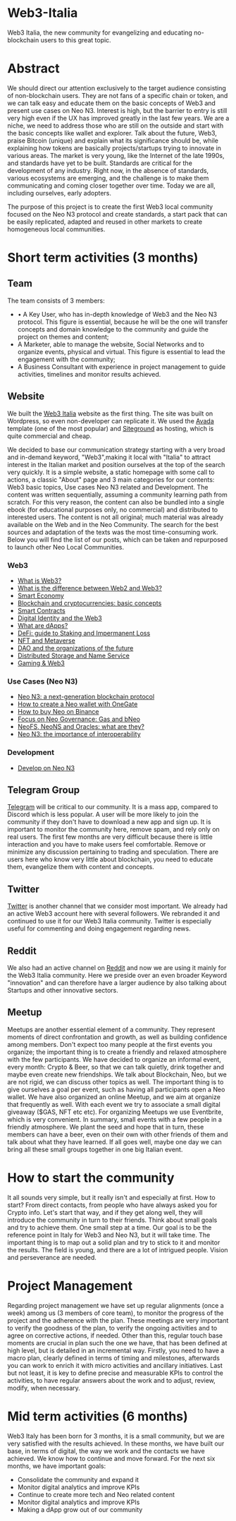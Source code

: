# Web3-Italia
Web3 Italia, the new community for  evangelizing and educating no-blockchain users to this great topic.

# Abstract
We should direct our attention exclusively to the target audience consisting of non-blockchain users. They are not fans of a specific chain or token, and we can talk easy and educate them on the basic concepts of Web3 and present use cases on Neo N3. Interest is high, but the barrier to entry is still very high even if the UX has improved greatly in the last few years. We are a niche, we need to address those who are still on the outside and start with the basic concepts like wallet and explorer. Talk about the future, Web3, praise Bitcoin (unique) and explain what its significance should be, while explaining how tokens are basically projects/startups trying to innovate in various areas. The market is very young, like the Internet of the late 1990s, and standards have yet to be built. Standards are critical for the development of any industry. Right now, in the absence of standards, various ecosystems are emerging, and the challenge is to make them communicating and coming closer together over time. Today we are all, including ourselves, early adopters.

The purpose of this project is to create the first Web3 local community focused on the Neo N3 protocol and create standards, a start pack that can be easily replicated, adapted and reused in other markets to create homogeneous local communities.



# Short term activities (3 months)

## Team
The team consists of 3 members:
<ul>
<li>•	A Key User, who has in-depth knowledge of Web3 and the Neo N3 protocol. This figure is essential, because he will be the one will transfer concepts and domain knowledge to the community and guide the project on themes and content;</li>

<li>A Marketer, able to manage the website, Social Networks and to organize events, physical and virtual. This figure is essential to lead the engagement with the community;</li>

<li>A Business Consultant with experience in project management to guide activities, timelines and monitor results achieved.</li>
</ul>

## Website
We built the <a title="Web3 Italia" href="https://web3italia.org" target="_blank" rel="noopener">Web3 Italia</a> website as the first thing. The site was built on Wordpress, so even non-developer can replicate it. We used the <a title="Avada" href="https://it.siteground.com" target="_blank" rel="noopener"> Avada</a> template (one of the most popular) and <a title="Siteground" href="https://theme-fusion.com" target="_blank" rel="noopener"> Siteground</a> as hosting, which is quite commercial and cheap.

We decided to base our communication strategy starting with a very broad and in-demand keyword, "Web3",making it local with "Italia" to attract interest in the Italian market and position ourselves at the top of the search very quickly. It is a simple website, a static homepage with some call to actions, a classic "About" page and 3 main categories for our contents: Web3 basic topics, Use cases Neo N3 related and Development. The content was written sequentially, assuming a community learning path from scratch. For this very reason, the content can also be bundled into a single ebook (for educational purposes only, no commercial) and distributed to interested users. The content is not all original; much material was already available on the Web and in the Neo Community. The search for the best sources and adaptation of the texts was the most time-consuming work. Below you will find the list of our posts, which can be taken and repurposed to launch other Neo Local Communities.

### Web3
<ul>
<li><a title="What is Web3?" href="https://web3italia.org/che-cose-il-web3/" target="_blank" rel="noopener">What is Web3?</a></li> 
<li><a title="What is the difference between Web2 and Web3?
" href="https://web3italia.org/differenza-tra-web2-e-web3/" target="_blank" rel="noopener">What is the difference between Web2 and Web3?
</a></li> 
<li><a title="Smart Economy" href="https://web3italia.org/smart-economy/" target="_blank" rel="noopener">Smart Economy</a></li> 
<li><a title="Blockchain and cryptocurrencies: basic concepts
" href="https://web3italia.org/blockchain-e-criptovalute-concetti-base/" target="_blank" rel="noopener">Blockchain and cryptocurrencies: basic concepts
</a></li> 
<li><a title="Smart Contracts" href="https://web3italia.org/smart-contract-cosa-sono/" target="_blank" rel="noopener">Smart Contracts</a></li> 
<li><a title="Digital Identity and the Web3
" href="https://web3italia.org/la-digital-identity-e-il-web3/" target="_blank" rel="noopener">Digital Identity and the Web3
</a></li> 
<li><a title="What are dApps?" href="https://web3italia.org/cosa-sono-le-dapps/" target="_blank" rel="noopener">What are dApps?
</a></li> 
<li><a title="DeFi: guide to Staking and Impermanent Loss" href="https://web3italia.org/defi-guida-allo-staking-e-impermanent-loss/" target="_blank" rel="noopener">DeFi: guide to Staking and Impermanent Loss</a></li> 
<li><a title="NFT and Metaverse" href="https://web3italia.org/nft-e-metaverso-cosa-sono-e-quale-futuro-ci-attende/" target="_blank" rel="noopener">NFT and Metaverse</a></li> 
<li><a title="DAO and the organizations of the future" href="https://web3italia.org/la-dao-e-le-organizzazioni-del-futuro/" target="_blank" rel="noopener">DAO and the organizations of the future</a></li> 
<li><a title="Distributed Storage and Name Service" href="https://web3italia.org/storage-distribuiti-e-name-service/" target="_blank" rel="noopener">Distributed Storage and Name Service</a></li> 
<li><a title="Gaming & Web3" href="https://web3italia.org/gaming-e-web3/" target="_blank" rel="noopener">Gaming & Web3</a></li> 
</ul>

### Use Cases (Neo N3)
<ul>
<li><a title="Neo N3: a next-generation blockchain protocol" href="https://web3italia.org/neo-n3-un-protocollo-blockchain-di-ultima-generazione/" target="_blank" rel="noopener">Neo N3: a next-generation blockchain protocol</a></li> 
<li><a title="How to create a Neo wallet with OneGate" href="https://web3italia.org/come-creare-un-neo-wallet-con-onegate/" target="_blank" rel="noopener">How to create a Neo wallet with OneGate</a></li> 
<li><a title="How to buy Neo on Binance" href="https://web3italia.org/come-acquistare-neo-su-binance/" target="_blank" rel="noopener">How to buy Neo on Binance</a></li> 
<li><a title="Focus on Neo Governance: Gas and bNeo" href="https://web3italia.org/focus-sulla-neo-governance-gas-e-bneo/" target="_blank" rel="noopener">Focus on Neo Governance: Gas and bNeo</a></li> 
<li><a title="NeoFS, NeoNS and Oracles: what are they?" href="https://web3italia.org/neofs-neons-e-gli-oracoli-cosa-sono/" target="_blank" rel="noopener">NeoFS, NeoNS and Oracles: what are they?</a></li> 
<li><a title="Neo N3: the importance of interoperability
" href="https://web3italia.org/neo-n3-limportanza-dellinteroperabilita/" target="_blank" rel="noopener">Neo N3: the importance of interoperability
</a></li> 
</ul>

### Development
<ul>
<li><a title="Develop on Neo N3" href="https://web3italia.org/sviluppare-su-neo-n3/" target="_blank" rel="noopener">Develop on Neo N3</a></li> 
</ul>

## Telegram Group
<a title="Telegram" href="https://t.me/web3_italia" target="_blank" rel="noopener">Telegram</a> will be critical to our community. It is a mass app, compared to Discord which is less popular. A user will be more likely to join the community if they don't have to download a new app and sign up. It is important to monitor the community here, remove spam, and rely only on real users. The first few months are very difficult because there is little interaction and you have to make users feel comfortable. Remove or minimize any discussion pertaining to trading and speculation. There are users here who know very little about blockchain, you need to educate them, evangelize them with content and concepts.

## Twitter
<a title="Twitter" href="https://twitter.com/Web3_Network" target="_blank" rel="noopener">Twitter</a> is another channel that we consider most important. We already had an active Web3 account here with several followers. We rebranded it and continued to use it for our Web3 Italia community. Twitter is especially useful for commenting and doing engagement regarding news.

## Reddit
We also had an active channel on <a title="Reddit" href="https://www.reddit.com/r/innovazione/" target="_blank" rel="noopener">Reddit</a> and now we are using it mainly for the Web3 Italia community. Here we preside over an even broader Keyword "innovation" and can therefore have a larger audience by also talking about Startups and other innovative sectors.

## Meetup
Meetups are another essential element of a community. They represent moments of direct confrontation and growth, as well as building confidence among members. Don't expect too many people at the first events you organize; the important thing is to create a friendly and relaxed atmosphere with the few participants. We have decided to organize an informal event, every month: Crypto & Beer, so that we can talk quietly, drink together and maybe even create new friendships. We talk about Blockchain, Neo, but we are not rigid, we can discuss other topics as well. The important thing is to give ourselves a goal per event, such as having all participants open a Neo wallet. We have also organized an online Meetup, and we aim at organize that frequently as well. With each event we try to associate a small digital giveaway ($GAS, NFT etc etc). For organizing Meetups we use Eventbrite, which is very convenient. In summary, small events with a few people in a friendly atmosphere. We plant the seed and hope that in turn, these members can have a beer, even on their own with other friends of them and talk about what they have learned. If all goes well, maybe one day we can bring all these small groups together in one big Italian event.

# How to start the community
It all sounds very simple, but it really isn't and especially at first. How to start? From direct contacts, from people who have always asked you for Crypto info. Let's start that way, and if they get along well, they will introduce the community in turn to their friends. Think about small goals and try to achieve them. One small step at a time. Our goal is to be the reference point in Italy for Web3 and Neo N3, but it will take time. The important thing is to map out a solid plan and try to stick to it and monitor the results. The field is young, and there are a lot of intrigued people. Vision and perseverance are needed.

# Project Management
Regarding project management we have set up regular alignments (once a week) among us (3 members of core team), to monitor the progress of the project and the adherence with the plan. These meetings are very important to verify the goodness of the plan, to verify the ongoing activities and to agree on corrective actions, if needed. Other than this, regular touch base moments are crucial in plan such the one we have, that has been defined at high level, but is detailed in an incremental way. Firstly, you need to have a macro plan, clearly defined in terms of timing and milestones, afterwards you can work to enrich it with micro activities and ancillary initiatives. Last but not least, it is key to define precise and measurable KPIs to control the activities, to have regular answers about the work and to adjust, review, modify, when necessary.

# Mid term activities (6 months)
Web3 Italy has been born for 3 months, it is a small community, but we are very satisfied with the results achieved. In these months, we have built our base, in terms of digital, the way we work and the contacts we have achieved. We know how to continue and move forward. For the next six months, we have important goals:
<ul>
<li> Consolidate the community and expand it</li> 
<li> Monitor digital analytics and improve KPIs</li> 
<li> Continue to create more tech and Neo related content</li> 
<li> Monitor digital analytics and improve KPIs</li> 
<li> Making a dApp grow out of our community</li> 
</ul>

